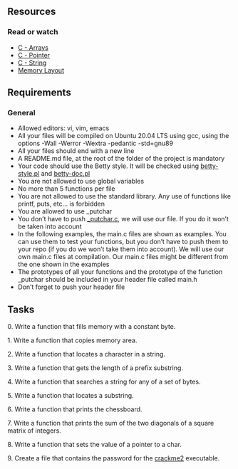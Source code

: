<h2>Resources</h2>

<h3>Read or watch</h3>
<ul>
<li><a href="https://alx-intranet.hbtn.io/rltoken/PVi2XMuApOK3jfhsoqsyXw">C - Arrays</a></li>
<li><a href="https://alx-intranet.hbtn.io/rltoken/oyHybzYBeFiLUMALpb_usA">C - Pointer</a></li>
<li><a href="https://alx-intranet.hbtn.io/rltoken/sUeh9qDyW9pePOfJIpx_Bw">C - String</a></li>
<li><a href="https://alx-intranet.hbtn.io/rltoken/0k6CD2ZMzSFOMUxMOBiAlQ">Memory Layout</a></li>
</ul>
<h2>Requirements</h2>
<h3>General</h3>
<ul>
<li>Allowed editors: vi, vim, emacs</li>
<li>All your files will be compiled on Ubuntu 20.04 LTS using gcc, using the options -Wall -Werror -Wextra -pedantic -std=gnu89</li>
<li>All your files should end with a new line</li>
<li>A README.md file, at the root of the folder of the project is mandatory</li>
<li>Your code should use the Betty style. It will be checked using <a href="https://github.com/holbertonschool/Betty/blob/master/betty-style.pl">betty-style.pl</a> and <a href="https://github.com/holbertonschool/Betty/blob/master/betty-doc.pl">betty-doc.pl<a/a></li>
<li>You are not allowed to use global variables</li>
<li>No more than 5 functions per file</li>
<li>You are not allowed to use the standard library. Any use of functions like printf, puts, etc… is forbidden</li>
<li>You are allowed to use _putchar</li>
<li>You don’t have to push <a href="https://github.com/holbertonschool/_putchar.c/blob/master/_putchar.c">_putchar.c</a>, we will use our file. If you do it won’t be taken into account</li>
<li>In the following examples, the main.c files are shown as examples. You can use them to test your functions, but you don’t have to push them to your repo (if you do we won’t take them into account). We will use our own main.c files at compilation. Our main.c files might be different from the one shown in the examples</li>
<li>The prototypes of all your functions and the prototype of the function _putchar should be included in your header file called main.h</li>
<li>Don’t forget to push your header file</li>
</ul>
<h2>Tasks</h2>
<p>0. Write a function that fills memory with a constant byte.</p>
<p>1. Write a function that copies memory area.</p>
<p>2. Write a function that locates a character in a string.</p>
<p>3. Write a function that gets the length of a prefix substring.</p>
<p>4. Write a function that searches a string for any of a set of bytes.</p>
<p>5. Write a function that locates a substring.</p>
<p>6. Write a function that prints the chessboard.</p>
<p>7. Write a function that prints the sum of the two diagonals of a square matrix of integers.</p>
<p>8. Write a function that sets the value of a pointer to a char.</p>
<p>9. Create a file that contains the password for the <a href="https://github.com/holbertonschool/0x06.c" target="_blank">crackme2</a> executable.</p>

